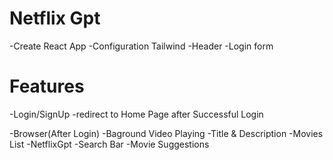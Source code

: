 # Netflix Gpt
-Create React App
-Configuration Tailwind
-Header
-Login form




# Features
-Login/SignUp
-redirect to Home Page after Successful Login

-Browser(After Login)
    -Baground Video Playing 
    -Title & Description
    -Movies List 
-NetflixGpt
    -Search Bar 
    -Movie Suggestions

